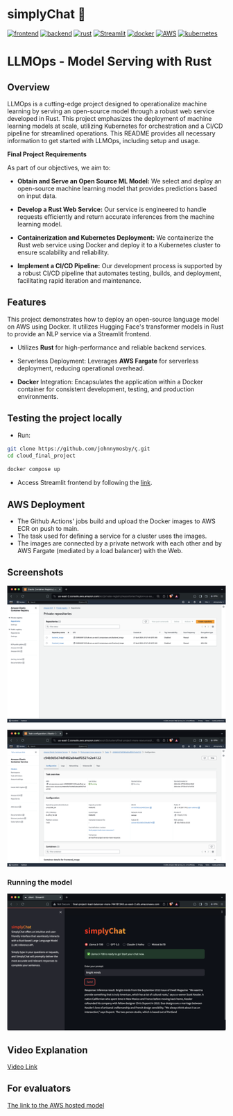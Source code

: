 # simplyChat 💬
[![frontend](https://github.com/johnnymosby/cloud_final_project/actions/workflows/docker-image-frontend.yml/badge.svg)][def]
[![backend](https://github.com/johnnymosby/cloud_final_project/actions/workflows/docker-image-backend.yml/badge.svg)][def]
[![rust](https://img.shields.io/badge/Rust-000000?style=for-the-badge&logo=rust&logoColor=white)](https://www.rust-lang.org/)
[![Streamlit](https://img.shields.io/badge/-Streamlit-FF4B4B?style=flat-square&logo=streamlit&logoColor=white)](https://streamlit.io/)
[![docker](https://img.shields.io/badge/Docker-2CA5E0?style=for-the-badge&logo=docker&logoColor=white)](https://www.docker.com/#build)
[![AWS](https://img.shields.io/badge/-AWS-232F3E?style=flat-square&logo=amazon-aws&logoColor=white)](https://aws.amazon.com/)
[![kubernetes](https://img.shields.io/badge/kubernetes-326ce5.svg?&style=for-the-badge&logo=kubernetes&logoColor=white)](https://kubernetes.io/)

# LLMOps - Model Serving with Rust

## Overview

LLMOps is a cutting-edge project designed to operationalize machine learning by serving an open-source model through a robust web service developed in Rust. This project emphasizes the deployment of machine learning models at scale, utilizing Kubernetes for orchestration and a CI/CD pipeline for streamlined operations. This README provides all necessary information to get started with LLMOps, including setup and usage.

**Final Project Requirements**

As part of our objectives, we aim to:

* **Obtain and Serve an Open Source ML Model:** We select and deploy an open-source machine learning model that provides predictions based on input data.

* **Develop a Rust Web Service:** Our service is engineered to handle requests efficiently and return accurate inferences from the machine learning model.

* **Containerization and Kubernetes Deployment:** We containerize the Rust web service using Docker and deploy it to a Kubernetes cluster to ensure scalability and reliability.

* **Implement a CI/CD Pipeline:** Our development process is supported by a robust CI/CD pipeline that automates testing, builds, and deployment, facilitating rapid iteration and maintenance.

## Features
This project demonstrates how to deploy an open-source language model on AWS using Docker. It utilizes Hugging Face's transformer models in Rust to provide an NLP service via a Streamlit frontend.

* Utilizes **Rust** for high-performance and reliable backend services.

* Serverless Deployment: Leverages **AWS Fargate** for serverless deployment, reducing operational overhead.

* **Docker** Integration: Encapsulates the application within a Docker container for consistent development, testing, and production environments.

## Testing the project locally

* Run:
```bash
git clone https://github.com/johnnymosby/ç.git
cd cloud_final_project
```

```bash
docker compose up
```

* Access Streamlit frontend by following the [link](http://localhost:8501/).

## AWS Deployment
* The Github Actions' jobs build and upload the Docker images to AWS ECR on push to main.
* The task used for defining a service for a cluster uses the images.
* The images are connected by a private network with each other and by AWS Fargate (mediated by a load balancer) with the Web.

## Screenshots

![ecr](img/ecr.png)

![task](img/task.png)

### Running the model
![Running the model](img/running_the_model.png)

## Video Explanation
[Video Link](https://youtu.be/76KCzfdluwU)

## For evaluators
[The link to the AWS hosted model](http://final-project-load-balancer-more-744181348.us-east-2.elb.amazonaws.com)

[def]: https://github.com/johnnymosby/cloud_final_project/actions/workflows/docker-image-frontend.yml
[def]: https://github.com/johnnymosby/cloud_final_project/actions/workflows/docker-image-backend.yml